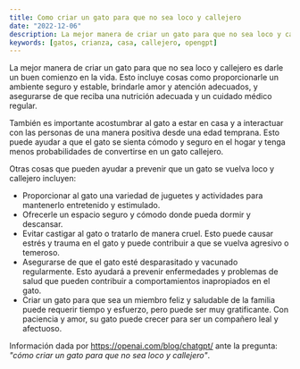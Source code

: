 ```yaml
---
title: Como criar un gato para que no sea loco y callejero 
date: "2022-12-06"
description: La mejor manera de criar un gato para que no sea loco y callejero es darle un buen comienzo en la vida. Esto incluye cosas como proporcionarle un ambiente seguro y estable, brindarle amor y atención adecuados, y asegurarse de que reciba una nutrición adecuada y un cuidado médico regular.
keywords: [gatos, crianza, casa, callejero, opengpt]
---
```


La mejor manera de criar un gato para que no sea loco y callejero es darle un buen comienzo en la vida. Esto incluye cosas como proporcionarle un ambiente seguro y estable, brindarle amor y atención adecuados, y asegurarse de que reciba una nutrición adecuada y un cuidado médico regular.

También es importante acostumbrar al gato a estar en casa y a interactuar con las personas de una manera positiva desde una edad temprana. Esto puede ayudar a que el gato se sienta cómodo y seguro en el hogar y tenga menos probabilidades de convertirse en un gato callejero.

Otras cosas que pueden ayudar a prevenir que un gato se vuelva loco y callejero incluyen:

- Proporcionar al gato una variedad de juguetes y actividades para mantenerlo entretenido y estimulado.
- Ofrecerle un espacio seguro y cómodo donde pueda dormir y descansar.
- Evitar castigar al gato o tratarlo de manera cruel. Esto puede causar estrés y trauma en el gato y puede contribuir a que se vuelva agresivo o temeroso.
- Asegurarse de que el gato esté desparasitado y vacunado regularmente. Esto ayudará a prevenir enfermedades y problemas de salud que pueden contribuir a comportamientos inapropiados en el gato.
- Criar un gato para que sea un miembro feliz y saludable de la familia puede requerir tiempo y esfuerzo, pero puede ser muy gratificante. Con paciencia y amor, su gato puede crecer para ser un compañero leal y afectuoso.



Información dada por https://openai.com/blog/chatgpt/ ante la pregunta: _"cómo criar un gato para que no sea loco y callejero"_.